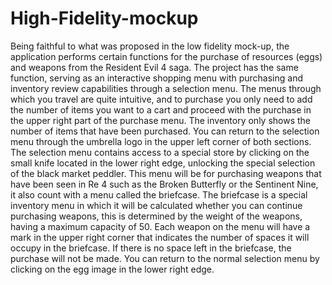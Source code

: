 # High-Fidelity-mockup
Being faithful to what was proposed in the low fidelity mock-up, the application performs certain functions for the purchase of resources (eggs) and weapons from the Resident Evil 4 saga. The project has the same function, serving as an interactive shopping menu with purchasing and inventory review capabilities through a selection menu. The menus through which you travel are quite intuitive, and to purchase you only need to add the number of items you want to a cart and proceed with the purchase in the upper right part of the purchase menu. The inventory only shows the number of items that have been purchased. You can return to the selection menu through the umbrella logo in the upper left corner of both sections. The selection menu contains access to a special store by clicking on the small knife located in the lower right edge, unlocking the special selection of the black market peddler. This menu will be for purchasing weapons that have been seen in Re 4 such as the Broken Butterfly or the Sentinent Nine, it also count with a menu called the briefcase. The briefcase is a special inventory menu in which it will be calculated whether you can continue purchasing weapons, this is determined by the weight of the weapons, having a maximum capacity of 50. Each weapon on the menu will have a mark in the upper right corner that indicates the number of spaces it will occupy in the briefcase. If there is no space left in the briefcase, the purchase will not be made. You can return to the normal selection menu by clicking on the egg image in the lower right edge.
